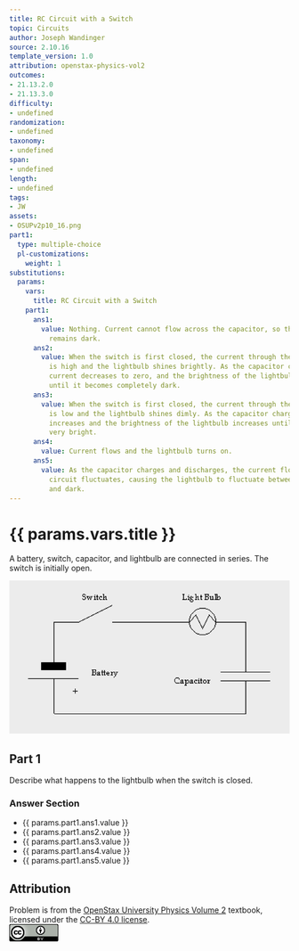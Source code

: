 ```yaml
---
title: RC Circuit with a Switch
topic: Circuits
author: Joseph Wandinger
source: 2.10.16
template_version: 1.0
attribution: openstax-physics-vol2
outcomes:
- 21.13.2.0
- 21.13.3.0
difficulty:
- undefined
randomization:
- undefined
taxonomy:
- undefined
span:
- undefined
length:
- undefined
tags:
- JW
assets:
- OSUPv2p10_16.png
part1:
  type: multiple-choice
  pl-customizations:
    weight: 1
substitutions:
  params:
    vars:
      title: RC Circuit with a Switch
    part1:
      ans1:
        value: Nothing. Current cannot flow across the capacitor, so the lightbulb
          remains dark.
      ans2:
        value: When the switch is first closed, the current through the lightbulb
          is high and the lightbulb shines brightly. As the capacitor charges, the
          current decreases to zero, and the brightness of the lightbulb decreases
          until it becomes completely dark.
      ans3:
        value: When the switch is first closed, the current through the lightbulb
          is low and the lightbulb shines dimly. As the capacitor charges, the current
          increases and the brightness of the lightbulb increases until it becomes
          very bright.
      ans4:
        value: Current flows and the lightbulb turns on.
      ans5:
        value: As the capacitor charges and discharges, the current flowing in the
          circuit fluctuates, causing the lightbulb to fluctuate between being bright
          and dark.
---
```

# {{ params.vars.title }}
A battery, switch, capacitor, and lightbulb are connected in series.
The switch is initially open.

![A circuit with an open switch, a lightbulb, a capacitor, and a battery ](OSUPv2p10_16.png)

## Part 1

Describe what happens to the lightbulb when the switch is closed.

### Answer Section

- {{ params.part1.ans1.value }}
- {{ params.part1.ans2.value }}
- {{ params.part1.ans3.value }}
- {{ params.part1.ans4.value }}
- {{ params.part1.ans5.value }}

## Attribution

Problem is from the [OpenStax University Physics Volume 2](https://openstax.org/details/books/university-physics-volume-2) textbook, licensed under the [CC-BY 4.0 license](https://creativecommons.org/licenses/by/4.0/).<br>![Image representing the Creative Commons 4.0 BY license.](https://raw.githubusercontent.com/firasm/bits/master/by.png)